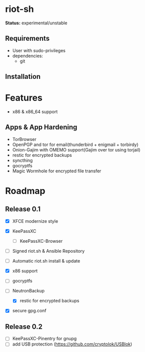 # riot-sh

**Status:** experimental/unstable

## Requirements

  * User with sudo-privileges
  * dependencies:
    * git

## Installation

# Features

  * x86 & x86_64 support

## Apps & App Hardening

  - TorBrowser
  - OpenPGP and tor for email(thunderbird + enigmail + torbirdy)
  - Onion-Gajim with OMEMO support(Gajim over tor using torjail)
  - restic for encrypted backups
  - syncthing
  - gocryptfs
  - Magic Wormhole for encrypted file transfer


# Roadmap
## Release 0.1
  - [x] XFCE modernize style
  - [x] KeePassXC
    - [ ] KeePassXC-Browser
  - [ ] Signed riot.sh & Ansible Repository
  - [ ] Automatic riot.sh install & update
  - [x] x86 support
  - [ ] gocryptfs
  - [ ] NeutronBackup
    - [x] restic for encrypted backups
  - [x] secure gpg.conf
  
  
## Release 0.2
  - [ ] KeePassXC-Pinentry for gnupg
  - [ ] add USB protection (https://github.com/cryptolok/USBlok)
